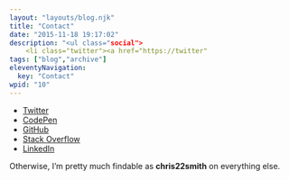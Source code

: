 ```yaml
---
layout: "layouts/blog.njk"
title: "Contact"
date: "2015-11-18 19:17:02"
description: "<ul class="social">
 	<li class="twitter"><a href="https://twitter"
tags: ["blog","archive"]
eleventyNavigation:
  key: "Contact"
wpid: "10"
---
```

<ul class="social">
 	<li class="twitter"><a href="https://twitter.com/chris22smith/">
<i class="fa fa-twitter"></i>
Twitter
</a></li>
 	<li class="codepen"><a href="https://codepen.io/chris22smith/">
<i class="fa fa-codepen"></i>
CodePen
</a></li>
 	<li class="github"><a href="https://github.com/chris22smith/">
<i class="fa fa-github-alt"></i>
GitHub
</a></li>
 	<li class="stackoverflow"><a href="http://stackoverflow.com/users/1466865/chris22smith">
<i class="fa fa-stack-overflow"></i>
Stack Overflow
</a></li>
 	<li class="linkedin"><a href="https://linkedin.com/profile/view?id=110164327">
<i class="fa fa-linkedin"></i>
LinkedIn
</a></li>
</ul>
Otherwise, I’m pretty much findable as <strong>chris22smith</strong> on everything else.